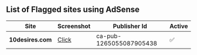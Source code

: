 ## List of Flagged sites using AdSense

Site | Screenshot | Publisher Id | Active
-----|-----  | ------------- | ------
**10desires.com** | [Click](proof/sdf.jpg) | ca-pub-1265055087905438 | :white_check_mark:
